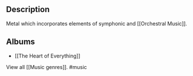## Description
Metal which incorporates elements of symphonic and [[Orchestral Music]]. 
## Albums
- [[The Heart of Everything]] 

View all [[Music genres]].
#music